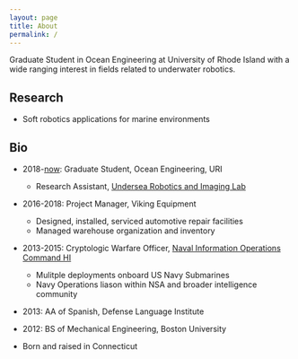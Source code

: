 ```yaml
---
layout: page
title: About
permalink: /
---
```


Graduate Student in Ocean Engineering at University of Rhode Island with a wide ranging interest in fields related to underwater robotics.

## Research

- Soft robotics applications for marine environments

## Bio

 - 2018-[now](/now): Graduate Student, Ocean Engineering, URI
   - Research Assistant, [Undersea Robotics and Imaging Lab](https://web.uri.edu/uril)
 
 - 2016-2018: Project Manager, Viking Equipment
   - Designed, installed, serviced automotive repair facilities
   - Managed warehouse organization and inventory

 - 2013-2015: Cryptologic Warfare Officer, [Naval Information Operations Command HI](https://www.public.navy.mil/fltfor/niochhi/Pages/niochhi.aspx)
   - Mulitple deployments onboard US Navy Submarines
   - Navy Operations liason within NSA and broader intelligence community 

- 2013: AA of Spanish, Defense Language Institute
- 2012: BS of Mechanical Engineering, Boston University
- Born and raised in Connecticut

<!-- add later
## Personal Accomplishments

 - Visited XX Countries
 - Circumnavigated the globe
 - Se habla
-->
